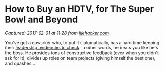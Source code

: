 # How to Buy an HDTV, for The Super Bowl and Beyond

_Captured: 2017-02-01 at 11:28 from [lifehacker.com](http://lifehacker.com/to-get-a-yes-expect-a-no-1791843295?utm_campaign=socialflow_lifehacker_twitter&utm_source=lifehacker_twitter&utm_medium=socialflow)_

You've got a coworker who, to put it diplomatically, has a hard time keeping their [leadership tendencies in check](https://www.themuse.com/advice/5-ways-to-keep-your-leadership-tendencies-in-check-when-youre-not-in-charge). In other words, he treats you like he's the boss. He provides tons of constructive feedback (even when you didn't ask for it), divides up roles on team projects (giving himself the best one), and quashes…
